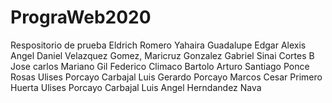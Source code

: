 # PrograWeb2020
Respositorio de prueba
Eldrich Romero
Yahaira Guadalupe
Edgar Alexis
Angel Daniel Velazquez Gomez,
Maricruz Gonzalez Gabriel
Sinai Cortes B
Jose carlos Mariano Gil
Federico Climaco Bartolo
Arturo Santiago Ponce Rosas
Ulises Porcayo Carbajal
Luis Gerardo Porcayo Marcos
Cesar Primero Huerta
Ulises Porcayo Carbajal
Luis Angel Herndandez Nava
